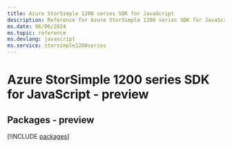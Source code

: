 ```yaml
---
title: Azure StorSimple 1200 series SDK for JavaScript
description: Reference for Azure StorSimple 1200 series SDK for JavaScript
ms.date: 06/06/2024
ms.topic: reference
ms.devlang: javascript
ms.service: storsimple1200series
---
```

# Azure StorSimple 1200 series SDK for JavaScript - preview
## Packages - preview
[!INCLUDE [packages](storsimple-1200-series-index.md)]